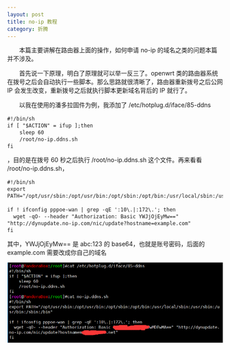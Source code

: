 ```yaml
---
layout: post
title: no-ip 教程
category: 折腾
---
```


&emsp;&emsp;本篇主要讲解在路由器上面的操作，如何申请 no-ip 的域名之类的问题本篇并不涉及。

&emsp;&emsp;首先说一下原理，明白了原理就可以举一反三了。openwrt 类的路由器系统在拨号之后会自动执行一些脚本。那么思路就很清晰了，路由器重新拨号之后公网 IP 会发生改变，重新拨号之后就执行脚本更新域名背后的 IP 就行了。

&emsp;&emsp;以我在使用的潘多拉固件为例，我添加了 /etc/hotplug.d/iface/85-ddns
```shell
#!/bin/sh
if [ "$ACTION" = ifup ];then
    sleep 60
    /root/no-ip.ddns.sh
fi
```
，目的是在拨号 60 秒之后执行 /root/no-ip.ddns.sh 这个文件。再来看看 /root/no-ip.ddns.sh，
```shell
#!/bin/sh
export PATH="/opt/usr/sbin:/opt/usr/bin:/opt/sbin:/opt/bin:/usr/local/sbin:/usr/sbin:/usr/bin:/sbin:/bin"

if ! ifconfig pppoe-wan | grep -qE ':10\.|:172\.'; then
  wget -qO- --header "Authorization: Basic YWJjOjEyMw==" "http://dynupdate.no-ip.com/nic/update?hostname=example.com"
fi
```
其中，YWJjOjEyMw== 是 abc:123 的 base64，也就是账号密码，后面的 example.com 需要改成你自己的域名

![img](/assets/no-ip.png)